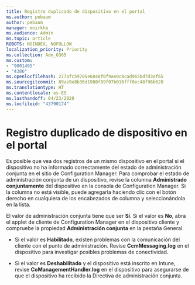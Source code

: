 ```yaml
---
title: Registro duplicado de dispositivo en el portal
ms.author: pebaum
author: pebaum
manager: mnirkhe
ms.audience: Admin
ms.topic: article
ROBOTS: NOINDEX, NOFOLLOW
localization_priority: Priority
ms.collection: Adm_O365
ms.custom:
- "9001495"
- "4386"
ms.openlocfilehash: 277afc59705e6040f0f9ae0c8cad965bd7d3ef65
ms.sourcegitcommit: 89ae9e8b36d1980f89f07b016fff0ec48f96b620
ms.translationtype: HT
ms.contentlocale: es-ES
ms.lasthandoff: 04/23/2020
ms.locfileid: "43790174"
---
```

# <a name="duplicate-device-record-in-the-portal"></a>Registro duplicado de dispositivo en el portal

Es posible que vea dos registros de un mismo dispositivo en el portal si el dispositivo no ha informado correctamente del estado de administración conjunta en el sitio de Configuration Manager. Para comprobar el estado de administración conjunta de un dispositivo, revise la columna **Administrado conjuntamente** del dispositivo en la consola de Configuration Manager. Si la columna no está visible, puede agregarla haciendo clic con el botón derecho en cualquiera de los encabezados de columna y seleccionándola en la lista.

El valor de administración conjunta tiene que ser **Sí**. Si el valor es **No**, abra el applet de cliente de Configuration Manager en el dispositivo cliente y compruebe la propiedad **Administración conjunta** en la pestaña General.

- Si el valor es **Habilitado**, existen problemas con la comunicación del cliente con el punto de administración. Revise **CcmMessaging.log** en el dispositivo para investigar posibles problemas de conectividad.

- Si el valor es **Deshabilitado** y el dispositivo está inscrito en Intune, revise **CoManagementHandler.log** en el dispositivo para asegurarse de que el dispositivo ha recibido la Directiva de administración conjunta.
